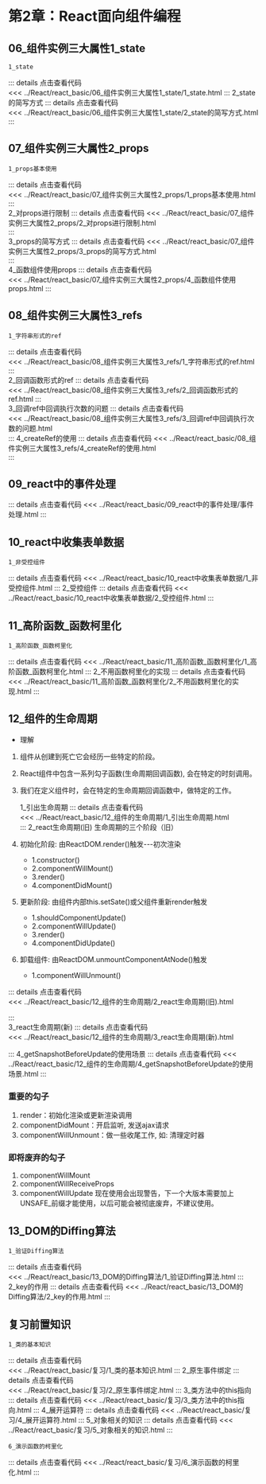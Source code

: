 # 第2章：React面向组件编程 

## 06_组件实例三大属性1_state
    1_state 
::: details 点击查看代码    
<<< ../React/react_basic/06_组件实例三大属性1_state/1_state.html
::: 
    2_state的简写方式
:::  details 点击查看代码   
<<< ../React/react_basic/06_组件实例三大属性1_state/2_state的简写方式.html   
:::
## 07_组件实例三大属性2_props
    1_props基本使用
::: details 点击查看代码    
<<< ../React/react_basic/07_组件实例三大属性2_props/1_props基本使用.html   
:::    
    2_对props进行限制
::: details 点击查看代码
<<< ../React/react_basic/07_组件实例三大属性2_props/2_对props进行限制.html  
:::     
    3_props的简写方式
::: details 点击查看代码
<<< ../React/react_basic/07_组件实例三大属性2_props/3_props的简写方式.html  
:::     
    4_函数组件使用props 
::: details 点击查看代码    
<<< ../React/react_basic/07_组件实例三大属性2_props/4_函数组件使用props.html 
:::      
## 08_组件实例三大属性3_refs
    1_字符串形式的ref
::: details 点击查看代码    
<<< ../React/react_basic/08_组件实例三大属性3_refs/1_字符串形式的ref.html 
:::  
    2_回调函数形式的ref
::: details 点击查看代码    
<<< ../React/react_basic/08_组件实例三大属性3_refs/2_回调函数形式的ref.html 
:::  
    3_回调ref中回调执行次数的问题
::: details 点击查看代码    
<<< ../React/react_basic/08_组件实例三大属性3_refs/3_回调ref中回调执行次数的问题.html   
:::
    4_createRef的使用
::: details 点击查看代码
<<< ../React/react_basic/08_组件实例三大属性3_refs/4_createRef的使用.html  
:::
## 09_react中的事件处理
::: details 点击查看代码
<<< ../React/react_basic/09_react中的事件处理/事件处理.html 
:::
## 10_react中收集表单数据
    1_非受控组件
::: details 点击查看代码
<<< ../React/react_basic/10_react中收集表单数据/1_非受控组件.html 
:::
    2_受控组件
::: details 点击查看代码
<<< ../React/react_basic/10_react中收集表单数据/2_受控组件.html
::: 
## 11_高阶函数_函数柯里化 
    1_高阶函数_函数柯里化
::: details 点击查看代码
<<< ../React/react_basic/11_高阶函数_函数柯里化/1_高阶函数_函数柯里化.html 
:::
    2_不用函数柯里化的实现
::: details 点击查看代码
<<< ../React/react_basic/11_高阶函数_函数柯里化/2_不用函数柯里化的实现.html 
:::
## 12_组件的生命周期 
- 理解
1. 组件从创建到死亡它会经历一些特定的阶段。
2. React组件中包含一系列勾子函数(生命周期回调函数), 会在特定的时刻调用。
3. 我们在定义组件时，会在特定的生命周期回调函数中，做特定的工作。

    1_引出生命周期
::: details 点击查看代码    
<<< ../React/react_basic/12_组件的生命周期/1_引出生命周期.html   
::: 
    2_react生命周期(旧)
生命周期的三个阶段（旧）
1. 初始化阶段: 由ReactDOM.render()触发---初次渲染
    - 1.constructor()
    - 2.componentWillMount()
    - 3.render()
    - 4.componentDidMount()
2. 更新阶段: 由组件内部this.setSate()或父组件重新render触发
    - 1.shouldComponentUpdate()
    - 2.componentWillUpdate()
    - 3.render()
    - 4.componentDidUpdate()
3. 卸载组件: 由ReactDOM.unmountComponentAtNode()触发
    - 1.componentWillUnmount()

::: details 点击查看代码    
<<< ../React/react_basic/12_组件的生命周期/2_react生命周期(旧).html 
<!-- ![xiao](/assets/react/2_react生命周期(旧).png) -->
<!-- <img class="custom" :src="$withBase('/assets/react/2_react生命周期(旧).png')" alt="xiao"> -->
:::   
    3_react生命周期(新)
::: details 点击查看代码    
<<< ../React/react_basic/12_组件的生命周期/3_react生命周期(新).html    
<!-- ![xiao](/assets/react/3_react生命周期(新).png) -->
<!-- <img class="custom" :src="$withBase('/assets/react/3_react生命周期(新).png')" alt="xiao"> -->
:::
    4_getSnapshotBeforeUpdate的使用场景 
::: details 点击查看代码 
<<< ../React/react_basic/12_组件的生命周期/4_getSnapshotBeforeUpdate的使用场景.html 
:::   

### 重要的勾子
1. render：初始化渲染或更新渲染调用
2. componentDidMount：开启监听, 发送ajax请求
3. componentWillUnmount：做一些收尾工作, 如: 清理定时器
### 即将废弃的勾子
1. componentWillMount
2. componentWillReceiveProps
3. componentWillUpdate
现在使用会出现警告，下一个大版本需要加上UNSAFE_前缀才能使用，以后可能会被彻底废弃，不建议使用。

## 13_DOM的Diffing算法
    1_验证Diffing算法
::: details 点击查看代码    
<<< ../React/react_basic/13_DOM的Diffing算法/1_验证Diffing算法.html
:::
    2_key的作用
::: details 点击查看代码
<<< ../React/react_basic/13_DOM的Diffing算法/2_key的作用.html
:::
## 复习前置知识 
    1_类的基本知识
::: details 点击查看代码    
<<< ../React/react_basic/复习/1_类的基本知识.html
:::
    2_原生事件绑定
::: details 点击查看代码    
<<< ../React/react_basic/复习/2_原生事件绑定.html
:::
    3_类方法中的this指向 
::: details 点击查看代码
<<< ../React/react_basic/复习/3_类方法中的this指向.html
:::
    4_展开运算符
::: details 点击查看代码
<<< ../React/react_basic/复习/4_展开运算符.html
:::
    5_对象相关的知识
::: details 点击查看代码
<<< ../React/react_basic/复习/5_对象相关的知识.html
:::

    6_演示函数的柯里化
::: details 点击查看代码
<<< ../React/react_basic/复习/6_演示函数的柯里化.html
:::